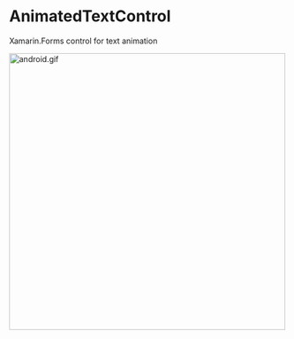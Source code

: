 # AnimatedTextControl
Xamarin.Forms control for text animation
<br>

<img height=500 src="https://github.com/xamarinium/AnimatedTextControl/blob/master/Screenshots/screen.gif?raw=true" alt="android.gif" />
